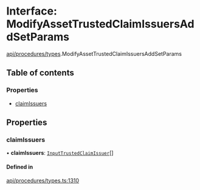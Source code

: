 # Interface: ModifyAssetTrustedClaimIssuersAddSetParams

[api/procedures/types](../wiki/api.procedures.types).ModifyAssetTrustedClaimIssuersAddSetParams

## Table of contents

### Properties

- [claimIssuers](../wiki/api.procedures.types.ModifyAssetTrustedClaimIssuersAddSetParams#claimissuers)

## Properties

### claimIssuers

• **claimIssuers**: [`InputTrustedClaimIssuer`](../wiki/api.entities.types#inputtrustedclaimissuer)[]

#### Defined in

[api/procedures/types.ts:1310](https://github.com/PolymeshAssociation/polymesh-sdk/blob/f8a937f04/src/api/procedures/types.ts#L1310)
